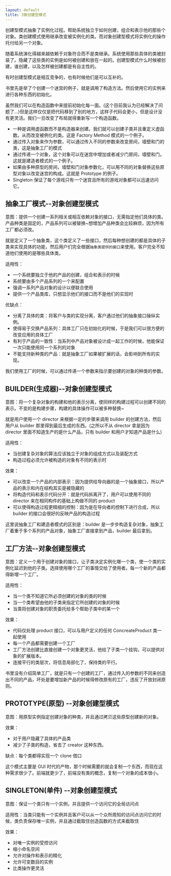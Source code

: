 ```yaml
---
layout: default
title: 3章创建型模式
---
```


创建型模式抽象了实例化过程。帮助系统独立于如何创建，组合和表示他的那些个对象。类创建模式使用继承改变被实例化的类。而对象创建型模式将实例化的操作托付给另一个对象。

随着系统演化得越来越依赖于对象符合而不是类继承。系统使用那些具体的类被封装了。隐藏了这些类的实例是如何被创建和放在一起的。创建型模式什么时候被创建，谁创建，以及怎样被创建都是有自主性的。

有时创建型模式是相互竞争的，也有时候他们是可以互补的。

书里先是举了个创建一个迷宫的例子，就是调用了构造方法。然后使用它的实例来进行各种东西的初始化。

虽然我们可以在构造函数中来提前初始化每一面。(这个目前我认为已经解决了问题了...)但是这样仅仅是把代码移到了别的地方，这样子代码会更小，但是设计没有更灵活。我们一旦改变了布局就得重新写一个构造函数。

- 一种是调用虚函数而不是构造器来创建。我们就可以创建子类并且重定义虚函数。从而改变被例化的类。这是 Factory Method 模式的一个例子。
- 通过传入对象来作为参数，可以通过传入不同的参数来改变房间，墙壁和门的类，这是抽象工厂的模式
- 通过传递一个对象，这个对象可以在迷宫中增加或者减少门房间，墙壁和门。这就是建造者模式的一个例子。
- 如果由多种原型的房间，墙壁和门对象参数化，可以用不同的对象替换这些原型对象以改变迷宫的构成。这就是 Prototype 的例子。
- Singleton 保证了每个游戏只有一个迷宫且所有的游戏对象都可以迅速访问它。

## 抽象工厂模式--对象创建型模式

意图：提供一个创建一系列相关或相互依赖对象的接口，无需指定他们具体的类。产品种类是固定的，产品系列可以被替换~想增加产品种类会比较麻烦，因为所有工厂都必须改。

就是定义了一个抽象类，这个类定义了一些接口，然后每种想创建的都是具体的子类来实现具体的功能，然后用户们完全根据`抽象类提供的接口`来使用。客户完全不知道他们使用的是哪些具体类。

适用性：

- 一个系统要独立于他的产品的创建，组合和表示的时候
- 系统要由多个产品系列的一个来配置
- 强调一系列产品对象的设计以便联合使用
- 提供一个产品类库，只想显示他们的接口而不是他们的实现时

优缺点：

- 分离了具体的类：将客户与类的实现分离，客户通过他们的抽象接口操纵实例。
- 使得易于交换产品系列：具体工厂只在初始化的时候，于是我们可以很方便的改变应用的具体工厂
- 有利于产品的一致性：当系列中产品对象被设计成一起工作的时候，他能保证一次只能使用同一个系列的对象
- 不能支持新种类的产品：就是抽象工厂如果被扩展的话，会影响到所有的实现。

我们使用工厂的时候，可以通过传递一个参数来指示要创建的对象的种类的参数。

## BUILDER(生成器)--对象创建型模式

意图：将一个复杂对象的构建和他的表示分离，使同样的构建过程可以创建不同的表示。不变的是构建步骤，构建的具体操作可以被多种替换~

就是用户使用一个 director 来根据一定的步骤来调用 builder 的创建方法，然后用户从 builder 那里得到最后生成的东西。(之所以不从 director 拿是因为 director 里面不知道生产的是什么产品，只有 builder 和用户才知道产品是什么)

适用性：

- 当创建复杂对象的算法应该独立于对象的组成方式以及装配方式
- 构造过程必须允许被构造的对象有不同的表示时

效果：

- 可以改变一个产品的内部表示：因为提供给导向器的是一个抽象接口，所以产品的表示和内在结构其实是被隐藏的
- 将构造代码和表示代码分开：就是代码拆离开了，用户可以使用不同的 director 来在相同构件的基础上构做不同的 product
- 可以使得构造过程更精细的控制：因为是在导向者的控制下进行合成，所以 builder 的接口会很好的反映产品的构造过程

这里说抽象工厂和建造者模式的区别是：builder 是一步步构造复杂对象，抽象工厂着重于多个系列的产品对象，抽象工厂直接拿到产品，builder 最后拿到。

## 工厂方法--对象创建型模式

意图：定义一个用于创建对象的接口，让子类决定实例化哪一个类，使一个类的实例化延迟到他的子类。选择使用哪个工厂的事情交给了使用者。每一个新的产品都得新增一个工厂。

适用性：

- 当一个类不知道它所必须创建的对象的类的时候
- 当一个类希望由他的子类来指定它所创建的对象的时候
- 当类将创建对象的职责委托给多个帮助子类中的某一个

效果：

- 代码仅处理 product 接口，可以与用户定义的任何 ConcreateProduct 类一起使用
- 每一个产品都需要创建一个工厂
- 工厂方法创建比直接创建一个对象更灵活，他给了子类一个挂钩，可以提供对象的扩展版本。
- 连接平行的类层次，将信息局部化了，保持类的平行。

书里没有介绍简单工厂，就是只有一个创建的工厂，通过传入的参数的不同来创造出不同的产品，坏处是要增加新产品的时候得修改原有的工厂，违反了开放封闭原则。

## PROTOTYPE(原型) --对象创建型模式

意图：用原型实例指定创建对象的种类，并且通过拷贝这些原型创建新的对象。

效果：

- 对于用户隐藏了具体的产品类
- 减少了子类的构造，省去了 creator 这种东西。

缺点：每个类都得实现一个 clone 借口

这个模式主要是 GUI 时代的产物，那个时候需要的就会复制一个东西，而现在这种需求很少了。前端就更少了，前端没有类的概念，复制一个对象的成本很小。

## SINGLETON(单件) --对象创建型模式

意图：保证一个类只有一个实例，并且提供一个访问它的全局访问点

适用性：当类只能有一个实例并且客户可以从一个众所周知的访问点访问它的时候，类负责保存唯一实例，并且通过截取住创造函数的方式来截取住

效果：

- 对唯一实例的受控访问
- 缩小命名空间
- 允许对操作和表示的精化
- 允许可变数目的实例
- 比类操作更灵活
